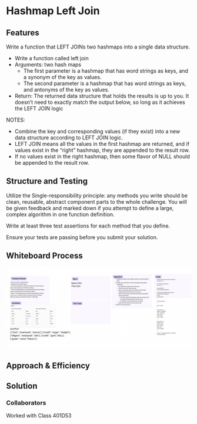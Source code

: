 # Hashmap Left Join

## Features

Write a function that LEFT JOINs two hashmaps into a single data structure.

- Write a function called left join
- Arguments: two hash maps
  - The first parameter is a hashmap that has word strings as keys, and a synonym of the key as values.
  - The second parameter is a hashmap that has word strings as keys, and antonyms of the key as values.
- Return: The returned data structure that holds the results is up to you. It doesn’t need to exactly match the output below, so long as it achieves the LEFT JOIN logic

NOTES:

- Combine the key and corresponding values (if they exist) into a new data structure according to LEFT JOIN logic.
- LEFT JOIN means all the values in the first hashmap are returned, and if values exist in the “right” hashmap, they are appended to the result row.
- If no values exist in the right hashmap, then some flavor of NULL should be appended to the result row.

## Structure and Testing

Utilize the Single-responsibility principle: any methods you write should be clean, reusable, abstract component parts to the whole challenge. You will be given feedback and marked down if you attempt to define a large, complex algorithm in one function definition.

Write at least three test assertions for each method that you define.

Ensure your tests are passing before you submit your solution.

## Whiteboard Process

![Whiteboard Process](./Screenshot%202023-07-02%20at%207.43.26%20PM.png)

## Approach & Efficiency

## Solution
<!-- function leftJoin(hashmap1, hashmap2) {
  let results = [];

  for (let key in hashmap1) {
    let row = [];

    row.push(key);
    row.push(hashmap1[key]);

    if (hashmap2.hasOwnProperty(key)) {
      row.push(hashmap2[key]);
    } else {
      row.push(null);
    }

    results.push(row);
  }

  return results;
} -->

### Collaborators

Worked with Class 401D53
